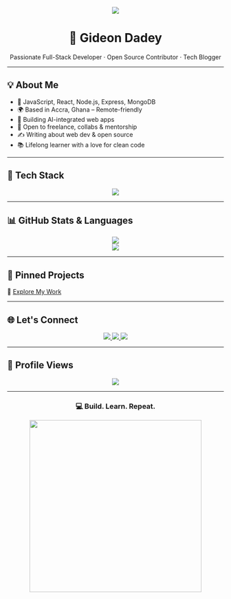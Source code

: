 <!-- Banner -->
<p align="center">
  <img src="https://readme-typing-svg.herokuapp.com?font=Fira+Code&duration=2000&pause=1000&color=38C2FF&center=true&vCenter=true&width=500&lines=Hi+there%2C+I'm+Gideon+Dadey;Full-Stack+Web+Developer;JavaScript+%7C+React+%7C+Node.js;Let's+Build+Something+Awesome!" />
</p>

<h1 align="center">🚀 Gideon Dadey</h1>

<p align="center">
  Passionate Full-Stack Developer · Open Source Contributor · Tech Blogger
</p>

---

## 💡 About Me

- 🧠 JavaScript, React, Node.js, Express, MongoDB  
- 🌍 Based in Accra, Ghana – Remote-friendly  
- 🔭 Building AI-integrated web apps  
- 🤝 Open to freelance, collabs & mentorship  
- ✍️ Writing about web dev & open source  
- 📚 Lifelong learner with a love for clean code

---

## 🔧 Tech Stack

<p align="center">
  <img src="https://skillicons.dev/icons?i=js,ts,react,nextjs,nodejs,express,mongodb,postgresql,docker,aws,git,figma" />
</p>

---

## 📊 GitHub Stats & Languages

<p align="center">
  <img src="https://github-readme-stats.vercel.app/api?username=gideondadey22&show_icons=true&theme=tokyonight&hide_rank=true" />
  <br />
  <img src="https://github-readme-stats.vercel.app/api/top-langs/?username=gideondadey22&layout=compact&theme=tokyonight&langs_count=8" />
</p>

---

## 📌 Pinned Projects

🔗 [Explore My Work](https://github.com/gideondadey22?tab=repositories)

---

## 🌐 Let's Connect

<p align="center">
  <a href="https://linkedin.com/in/gideon-dadey-263128182" target="_blank">
    <img src="https://img.shields.io/badge/LinkedIn-0A66C2?style=for-the-badge&logo=linkedin&logoColor=white" />
  </a>
  <a href="https://twitter.com/cannymirah" target="_blank">
    <img src="https://img.shields.io/badge/Twitter-1DA1F2?style=for-the-badge&logo=twitter&logoColor=white" />
  </a>
  <a href="mailto:your.email@example.com">
    <img src="https://img.shields.io/badge/Email-D14836?style=for-the-badge&logo=gmail&logoColor=white" />
  </a>
</p>

---

## 👀 Profile Views

<p align="center">
  <img src="https://komarev.com/ghpvc/?username=gideondadey22&color=brightgreen" />
</p>

---

<h3 align="center">💻 Build. Learn. Repeat.</h3>
<p align="center">
  <img src="https://media.giphy.com/media/qgQUggAC3Pfv687qPC/giphy.gif" width="400" />
</p>
